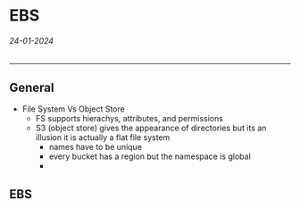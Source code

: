 # EBS
###### 24-01-2024
---
## General
- File System Vs Object Store
	- FS supports hierachys, attributes, and permissions
	- S3 (object store) gives the appearance of directories but its an illusion it is actually a flat file system
		- names have to be unique
		- every bucket has a region but the namespace is global
		- 
## EBS